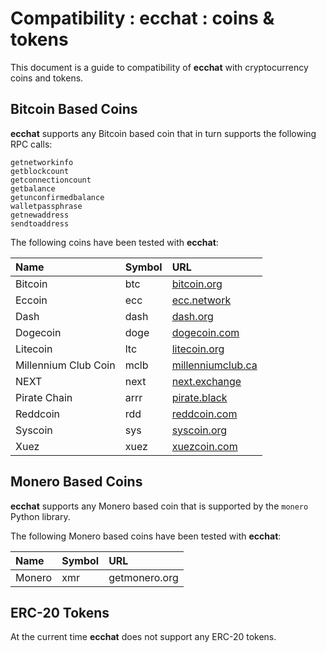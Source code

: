 # Compatibility : ecchat : coins & tokens

This document is a guide to compatibility of **ecchat** with cryptocurrency coins and tokens.

## Bitcoin Based Coins

**ecchat** supports any Bitcoin based coin that in turn supports the following RPC calls:

	getnetworkinfo
	getblockcount
	getconnectioncount	
	getbalance
	getunconfirmedbalance
	walletpassphrase
	getnewaddress
	sendtoaddress

The following coins have been tested with **ecchat**:

|Name|Symbol|URL|
|:--|:--|:--|
|Bitcoin|btc|[bitcoin.org](http://bitcoin.org)|
|Eccoin|ecc|[ecc.network](http://ecc.network)|
|Dash|dash|[dash.org](http://dash.org)|
|Dogecoin|doge|[dogecoin.com](http://dogecoin.com)|
|Litecoin|ltc|[litecoin.org](http://litecoin.org)|
|Millennium Club Coin|mclb|[millenniumclub.ca](http://millenniumclub.ca)|
|NEXT|next|[next.exchange](http://next.exchange)|
|Pirate Chain|arrr|[pirate.black](http://pirate.black)|
|Reddcoin|rdd|[reddcoin.com](http://reddcoin.com)|
|Syscoin|sys|[syscoin.org](http://syscoin.org)|
|Xuez|xuez|[xuezcoin.com](http://xuezcoin.com)|


## Monero Based Coins

**ecchat** supports any Monero based coin that is supported by the `monero` Python library.

The following Monero based coins have been tested with **ecchat**:

|Name|Symbol|URL|
|:--|:--|:--|
|Monero|xmr|getmonero.org|

## ERC-20 Tokens

At the current time **ecchat** does not support any ERC-20 tokens.

